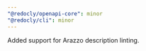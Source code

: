 ```yaml
---
"@redocly/openapi-core": minor
"@redocly/cli": minor
---
```


Added support for Arazzo description linting.
